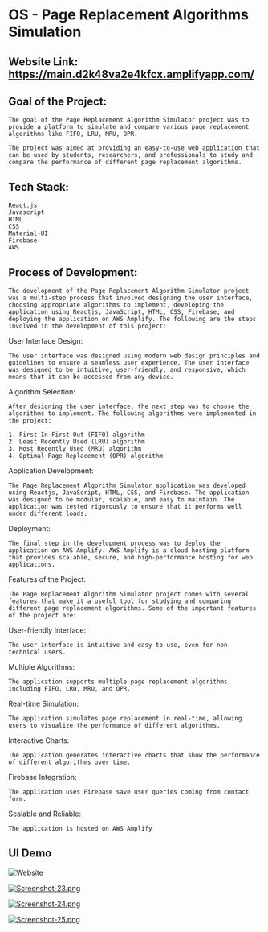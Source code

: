 
# OS - Page Replacement Algorithms Simulation

## Website Link: https://main.d2k48va2e4kfcx.amplifyapp.com/

## Goal of the Project:

    The goal of the Page Replacement Algorithm Simulator project was to provide a platform to simulate and compare various page replacement algorithms like FIFO, LRU, MRU, OPR. 

    The project was aimed at providing an easy-to-use web application that can be used by students, researchers, and professionals to study and compare the performance of different page replacement algorithms. 

## Tech Stack:

    React.js
    Javascript
    HTML
    CSS
    Material-UI
    Firebase
    AWS

## Process of Development:

    The development of the Page Replacement Algorithm Simulator project was a multi-step process that involved designing the user interface, choosing appropriate algorithms to implement, developing the application using Reactjs, JavaScript, HTML, CSS, Firebase, and deploying the application on AWS Amplify. The following are the steps involved in the development of this project:

User Interface Design:

    The user interface was designed using modern web design principles and guidelines to ensure a seamless user experience. The user interface was designed to be intuitive, user-friendly, and responsive, which means that it can be accessed from any device.
    
Algorithm Selection: 

    After designing the user interface, the next step was to choose the algorithms to implement. The following algorithms were implemented in the project:

    1. First-In-First-Out (FIFO) algorithm
    2. Least Recently Used (LRU) algorithm
    3. Most Recently Used (MRU) algorithm
    4. Optimal Page Replacement (OPR) algorithm

Application Development: 

    The Page Replacement Algorithm Simulator application was developed using Reactjs, JavaScript, HTML, CSS, and Firebase. The application was designed to be modular, scalable, and easy to maintain. The application was tested rigorously to ensure that it performs well under different loads.

Deployment:

    The final step in the development process was to deploy the application on AWS Amplify. AWS Amplify is a cloud hosting platform that provides scalable, secure, and high-performance hosting for web applications.

Features of the Project:

    The Page Replacement Algorithm Simulator project comes with several features that make it a useful tool for studying and comparing different page replacement algorithms. Some of the important features of the project are:

User-friendly Interface:

    The user interface is intuitive and easy to use, even for non-technical users.

Multiple Algorithms: 

    The application supports multiple page replacement algorithms, including FIFO, LRU, MRU, and OPR.

Real-time Simulation: 

    The application simulates page replacement in real-time, allowing users to visualize the performance of different algorithms.

Interactive Charts:

    The application generates interactive charts that show the performance of different algorithms over time.

Firebase Integration: 

    The application uses Firebase save user queries coming from contact form.

Scalable and Reliable: 

    The application is hosted on AWS Amplify


## UI Demo



![Website](https://i.postimg.cc/qMYBczMj/Screenshot-22.png)

[![Screenshot-23.png](https://i.postimg.cc/SsymQ9DN/Screenshot-23.png)](https://postimg.cc/8Fn2tj2q)

[![Screenshot-24.png](https://i.postimg.cc/5yy1LMhh/Screenshot-24.png)](https://postimg.cc/34sPQzJ1)


[![Screenshot-25.png](https://i.postimg.cc/0QcPzNBG/Screenshot-25.png)](https://postimg.cc/XGGThn3X)
